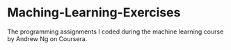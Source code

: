 # Maching-Learning-Exercises
The programming assignments I coded during the machine learning course by Andrew Ng on Coursera.
